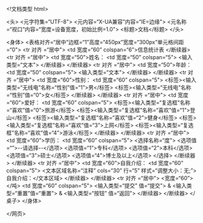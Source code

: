 <!文档类型 html>
<html 郎=“恩">

<头>
    <元字符集=“UTF-8">
    <元内容=“X-UA兼容”内容=“IE=边缘">
    <元名称=“视口”内容=“宽度=设备宽度，初始比例=1.0">
    <标题>文档</标题>
</头>

<身体>
    <表格对齐=“居中”边框=“1”高度=“450px”宽度=“300px”单元格间距=“0">
        <tr 对齐 =“居中">
            <td 宽度=“60” colspan=“6”>信息统计表</td>
        </断续器>
        <tr 对齐 =“居中">
            <td 宽度=“50”>姓名：</td>
            <td 宽度=“50” colspan=“5">
                <输入类型=“文本">
            </断续器>
        </断续器>
        <tr 对齐 =“居中">
            <td 宽度=“50”>年龄：</td>
            <td 宽度=“50” colspan=“5">
                <输入类型=“文本">
            </断续器>
        </断续器>
        <tr 对齐 =“居中">
            <td 宽度=“60”>性别：</td>
            <td 宽度=“60” colspan=“5">
                <标签><输入类型=“无线电”名称=“性别”值=“1”>男</标签>
                <标签><输入类型=“无线电”名称=“性别”值=“0”>女</标签>
            </断续器>
        </断续器>
        <tr 对齐 =“居中">
            <td 宽度=“60”>爱好：</td>
            <td 宽度=“60” colspan=“5">
                <标签><输入类型=“复选框”名称=“喜欢”值=“0”>旅游</标签>
                <标签><输入类型=“复选框”名称=“喜欢”值=“1”>登山</标签>
                <标签><输入类型=“复选框”名称=“喜欢”值=“2”>健身</标签>
                <标签><输入类型=“复选框”名称=“喜欢”值=“3”>上网</标签>
                <标签><输入类型=“复选框”名称=“喜欢”值=“4”>游泳</标签>
            </断续器>
        </断续器>
        <tr 对齐 =“居中">
            <td 宽度=“60”>学历：</td>
            <td 宽度=“60” colspan=“5">
                <选择名称=“度">
                    <选项值=“”>--请选择--</选项>
                    <选项值=“1”>专科</选项>
                    <选项值=“2”>本科</选项>
                    <选项值=“3”>硕士</选项>
                    <选项值=“4”>博士及以上</选项>
                </选择>
            </断续器>
        </断续器>
        <tr 对齐 =“居中">
            <td 宽度=“60”>自我介绍：</td>
            <td 宽度=“60” colspan=“5">
                <文本区域名称=“注释” cols=“30” 行=“5” 样式=“调整大小：无;”>自我介绍：</文本区域>
            </断续器>
        </断续器>
        <tr 对齐 =“居中">
            <宽度=“60”></吨>
            <td 宽度=“60” colspan=“5">
                <输入类型=“提交” 值=“提交">
&
                <输入类型=“重置”值=“重置">
&
                <输入类型=“按钮” 值=“返回">
            </断续器>
        </断续器>
    </桌子>
</身体>

</网页>
